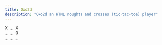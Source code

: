```yaml
---
title: Oxo2d 
description: "Oxo2d an HTML noughts and crosses (tic-tac-toe) player"
---
```


<pre class="oxo2d">
X <a href="../b7/">.</a> X
<a href="../am/">.</a> <a href="../ay/">.</a> O
<a href="../b8/">.</a> <a href="../b9/">.</a> <a href="../ba/">.</a>
</pre>
